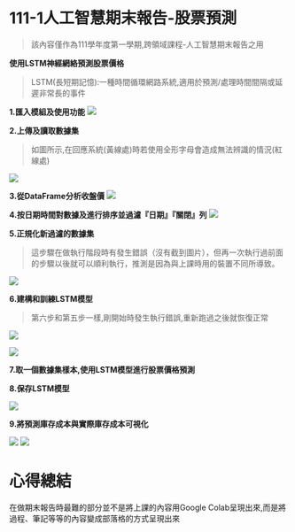 # 111-1人工智慧期末報告-股票預測
> 該內容僅作為111學年度第一學期,跨領域課程-人工智慧期末報告之用
> 

**使用LSTM神經網絡預測股票價格**
> LSTM(長短期記憶):一種時間循環網路系統,適用於預測/處理時間間隔或延遲非常長的事件
> 

**1.匯入模組及使用功能**
![](https://github.com/sally-1102/sally-1102.github.io/blob/main/%E5%9C%96%E5%BA%AB/%E7%AC%AC%E4%B8%80%E6%AD%A5.jpg)

**2.上傳及讀取數據集**
> 如圖所示,在回應系統(黃線處)時若使用全形字母會造成無法辨識的情況(紅線處)
> 

![](https://github.com/sally-1102/sally-1102.github.io/blob/main/%E5%9C%96%E5%BA%AB/%E7%AC%AC%E4%BA%8C%E6%AD%A5.jpg)

**3.從DataFrame分析收盤價**
![](https://github.com/sally-1102/sally-1102.github.io/blob/main/%E5%9C%96%E5%BA%AB/%E7%AC%AC%E4%B8%89%E6%AD%A5.jpg)

**4.按日期時間對數據及進行排序並過濾『日期』『關閉』列**
![](https://github.com/sally-1102/sally-1102.github.io/blob/main/%E5%9C%96%E5%BA%AB/%E7%AC%AC%E5%9B%9B%E6%AD%A5.jpg)

**5.正規化新過濾的數據集**
> 這步驟在做執行階段時有發生錯誤（沒有截到圖片），但再一次執行過前面的步驟以後就可以順利執行，推測是因為與上課時用的裝置不同所導致。
> 

![](https://github.com/sally-1102/sally-1102.github.io/blob/main/%E5%9C%96%E5%BA%AB/%E7%AC%AC%E4%BA%94%E6%AD%A5.jpg)

**6.建構和訓練LSTM模型**
> 第六步和第五步一樣,剛開始時發生執行錯誤,重新跑過之後就恢復正常
> 

![](https://github.com/sally-1102/sally-1102.github.io/blob/main/%E5%9C%96%E5%BA%AB/%E7%AC%AC%E5%85%AD%E6%AD%A5.jpg)

![](https://github.com/sally-1102/sally-1102.github.io/blob/main/%E5%9C%96%E5%BA%AB/%E7%AC%AC%E5%85%AD%E6%AD%A5%E9%A9%9F%E9%8C%AF%E8%AA%A4.jpg)

**7.取一個數據集樣本,使用LSTM模型進行股票價格預測**

**8.保存LSTM模型**

![](https://github.com/sally-1102/sally-1102.github.io/blob/main/%E5%9C%96%E5%BA%AB/%E7%AC%AC%E4%B8%83%E5%85%AB%E6%AD%A5.jpg)

**9.將預測庫存成本與實際庫存成本可視化**

![](https://github.com/sally-1102/sally-1102.github.io/blob/main/%E5%9C%96%E5%BA%AB/%E7%AC%AC%E4%B9%9D%E6%AD%A5%E4%BB%A3%E7%A2%BC.jpg)
![](https://github.com/sally-1102/sally-1102.github.io/blob/main/%E5%9C%96%E5%BA%AB/%E7%AC%AC%E4%B9%9D%E6%AD%A5%E7%B5%90%E6%9E%9C.jpg)

# 心得總結
  在做期末報告時最難的部分並不是將上課的內容用Google Colab呈現出來,而是將過程、筆記等等的內容變成部落格的方式呈現出來
  

